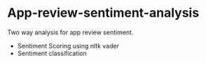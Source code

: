 # App-review-sentiment-analysis
Two way analysis for app review sentiment.
  - Sentiment Scoring using nltk vader
  - Sentiment classification
